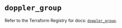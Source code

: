 # `doppler_group`

Refer to the Terraform Registry for docs: [`doppler_group`](https://registry.terraform.io/providers/dopplerhq/doppler/1.21.0/docs/resources/group).
